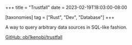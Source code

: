 +++
title = "Trustfall"
date = 2023-02-19T18:03:00-08:00

[taxonomies]
tag = ["Rust", "Dev", "Database"]
+++

A way to query arbitrary data sources in SQL-like fashion.

<!-- more -->

[GitHub: obi1kenobi/trustfall](https://github.com/obi1kenobi/trustfall)
